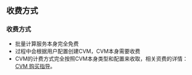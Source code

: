 ## 收费方式
### 收费方式
* 批量计算服务本身完全免费
* 过程中会根据用户配置创建CVM，CVM本身需要收费
* CVM的计费方式完全按照CVM本身类型和配置来收取，相关资费的详情：[CVM 购买指导](
//www.qcloud.com/document/product/213/2179?!preview&lang=cn)。